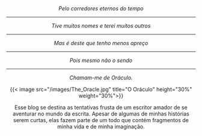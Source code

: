 # 

<style>
.image {

}
</style>
*<center>Pelo corredores eternos do tempo</center>*
*<hr><center>Tive muitos nomes e terei muitos outros*
*<hr><center>Mas é deste que tenho menos apreço</center>*
*<hr><center>Pois mesmo não o sendo</center>*
*<hr><center>Chamam-me de Oráculo.</center>*

{{< image src="/images/The_Oracle.jpg" title="O Oráculo" height="30%" weight="30%">}}

Esse blog se destina as tentativas frusta de um escritor amador de se aventurar no mundo da escrita.
Apesar de algumas de minhas histórias serem curtas, elas fazem parte de um todo que contém fragmentos de minha vida e de minha imaginação.

